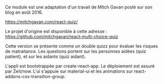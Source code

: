 Ce module est une adaptation d'un travail de Mitch Gavan posté sur son blog en août 2016. 

https://mitchgavan.com/react-quiz/ 

Le projet d'origine est disponible à cette adresse : https://github.com/mitchgavan/react-multi-choice-quiz

Cette version se présente comme un double quizz pour évaluer les risques de matraitance. Les questions portent sur les personnes aidées (quiz patient), et sur les aidants (quiz aidant).

L'appli est bootstrappée par create-react-app. Le déploiement est assuré par Zeit/now. L'ui s'appuie sur material-ui et les animations sur react-addons-css-transition-group.

